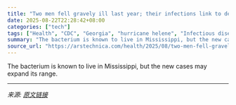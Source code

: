 ```yaml
---
title: "Two men fell gravely ill last year; their infections link to deaths in the ’80s"
date: 2025-08-22T22:28:42+08:00
categories: ["tech"]
tags: ["Health", "CDC", "Georgia", "hurricane helene", "Infectious disease", "melioidosis", "soil bacterium"]
summary: "The bacterium is known to live in Mississippi, but the new cases may expand its range."
source_url: "https://arstechnica.com/health/2025/08/two-men-fell-gravely-ill-last-year-their-infections-link-to-deaths-in-the-80s/"
---
```


The bacterium is known to live in Mississippi, but the new cases may expand its range.

---

*来源: [原文链接](https://arstechnica.com/health/2025/08/two-men-fell-gravely-ill-last-year-their-infections-link-to-deaths-in-the-80s/)*
